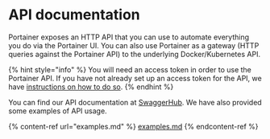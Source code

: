 # API documentation

Portainer exposes an HTTP API that you can use to automate everything you do via the Portainer UI. You can also use Portainer as a gateway (HTTP queries against the Portainer API) to the underlying Docker/Kubernetes API.

{% hint style="info" %}
You will need an access token in order to use the Portainer API. If you have not already set up an access token for the API, we have [instructions on how to do so](access.md).
{% endhint %}

You can find our API documentation at [SwaggerHub](https://app.swaggerhub.com/apis/portainer/portainer-ee/2.12.0). We have also provided some examples of API usage.

{% content-ref url="examples.md" %}
[examples.md](examples.md)
{% endcontent-ref %}

